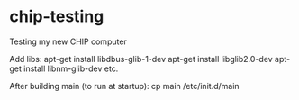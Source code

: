 # chip-testing
Testing my new CHIP computer

Add libs:
  apt-get install libdbus-glib-1-dev
  apt-get install libglib2.0-dev
  apt-get install libnm-glib-dev
  etc.

After building main (to run at startup):
cp main /etc/init.d/main
